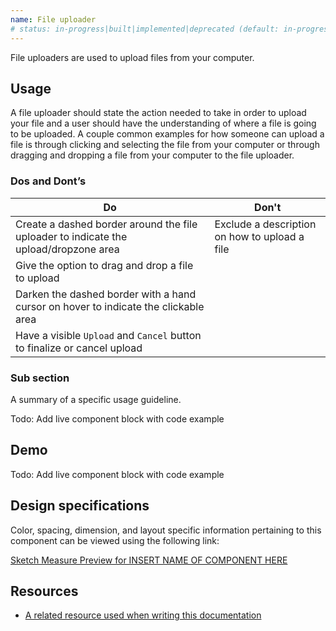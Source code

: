 ```yaml
---
name: File uploader
# status: in-progress|built|implemented|deprecated (default: in-progress)
---
```


File uploaders are used to upload files from your computer.

## Usage

A file uploader should state the action needed to take in order to upload your file and a user should have the understanding of where a file is going to be uploaded. A couple common examples for how someone can upload a file is through clicking and selecting the file from your computer or through dragging and dropping a file from your computer to the file uploader.

### Dos and Dont’s

| Do | Don't |
| --- | --- |
| Create a dashed border around the file uploader to indicate the upload/dropzone area | Exclude a description on how to upload a file |
| Give the option to drag and drop a file to upload |  |
| Darken the dashed border with a hand cursor on hover to indicate the clickable area |  |
| Have a visible `Upload` and `Cancel` button to finalize or cancel upload |  |

### Sub section

A summary of a specific usage guideline.

Todo: Add live component block with code example

## Demo

<!--
  DEMO, keep this section for all patterns, the code block demo will be added at a later date
-->

Todo: Add live component block with code example

## Design specifications

<!--
  DESIGN SPECIFICATIONS, add a link here to the component-specific sketch-measure preview.
  All design specifications should live in the design repo under 'hosted/design-gitlab-specs/COMPONENTNAME-spec-previews'
  *** If there are max-width, min-width, or other specs that should be known about this component,
  please add it in Sketch Measure via a note.
  This link must ALWAYS be included.
-->

Color, spacing, dimension, and layout specific information pertaining to this component can be viewed using the following link:

[Sketch Measure Preview for INSERT NAME OF COMPONENT HERE](/)

## Resources

*   [A related resource used when writing this documentation](/)
